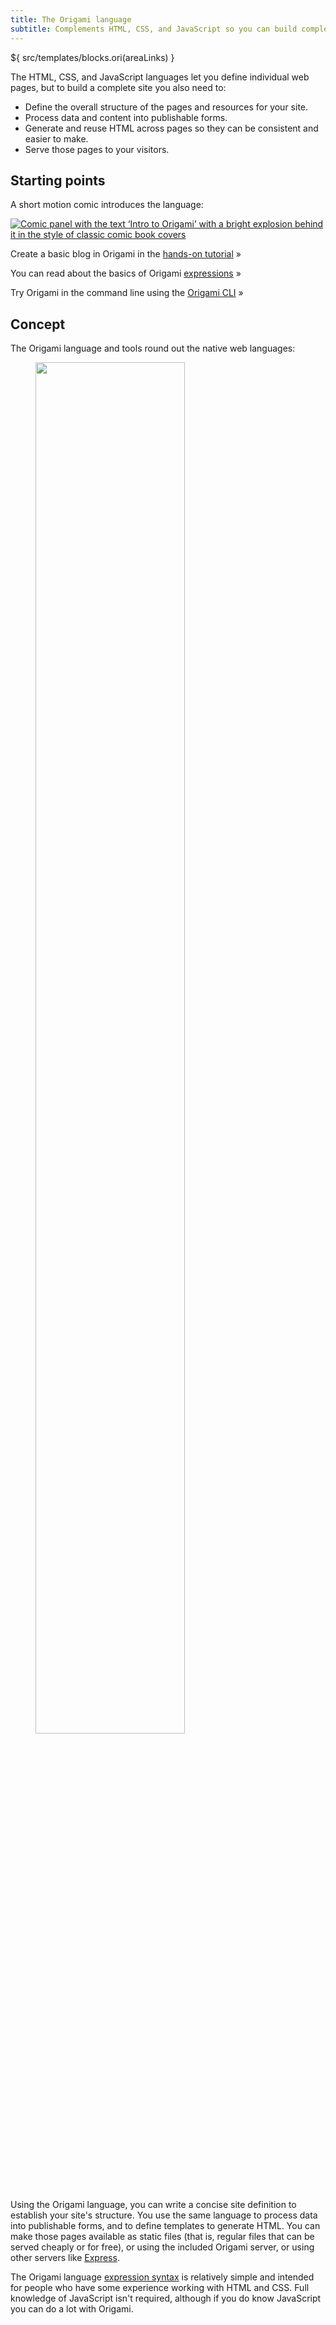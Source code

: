 ```yaml
---
title: The Origami language
subtitle: Complements HTML, CSS, and JavaScript so you can build complete websites
---
```


${ src/templates/blocks.ori(areaLinks) }

The HTML, CSS, and JavaScript languages let you define individual web pages, but to build a complete site you also need to:

- Define the overall structure of the pages and resources for your site.
- Process data and content into publishable forms.
- Generate and reuse HTML across pages so they can be consistent and easier to make.
- Serve those pages to your visitors.

## Starting points

A short motion comic introduces the language:

<a href="https://origami-comics.netlify.app">
	<img class="screenshot" src="/assets/illustrations/comic.png" alt="Comic panel with the text ‘Intro to Origami’ with a bright explosion behind it in the style of classic comic book covers">
</a>

Create a basic blog in Origami in the [hands-on tutorial](tutorial.html) »

You can read about the basics of Origami [expressions](expressions.html) »

Try Origami in the command line using the [Origami CLI](/cli) »

## Concept

The Origami language and tools round out the native web languages:

<figure>
  <img src="/assets/illustrations/roles.svg" style="width: 75%;">
</figure>

Using the Origami language, you can write a concise site definition to establish your site's structure. You use the same language to process data into publishable forms, and to define templates to generate HTML. You can make those pages available as static files (that is, regular files that can be served cheaply or for free), or using the included Origami server, or using other servers like [Express](https://expressjs.com/).

The Origami language [expression syntax](expressions.html) is relatively simple and intended for people who have some experience working with HTML and CSS. Full knowledge of JavaScript isn't required, although if you do know JavaScript you can do a lot with Origami.
